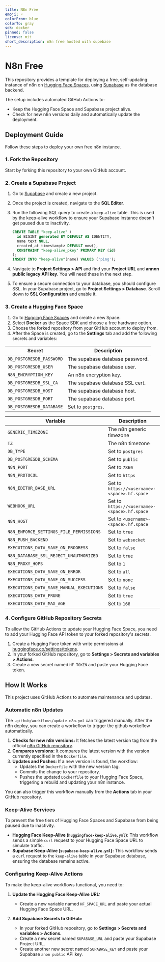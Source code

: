 ```yaml
---
title: N8n Free
emoji: ⚡
colorFrom: blue
colorTo: gray
sdk: docker
pinned: false
license: mit
short_description: n8n free hosted with supebase
---
```


# N8n Free

This repository provides a template for deploying a free, self-updating instance of n8n on [Hugging Face Spaces](https://huggingface.co/spaces), using [Supabase](https://supabase.com/) as the database backend.

The setup includes automated GitHub Actions to:

- Keep the Hugging Face Space and Supabase project alive.
- Check for new n8n versions daily and automatically update the deployment.

## Deployment Guide

Follow these steps to deploy your own free n8n instance.

### 1. Fork the Repository

Start by forking this repository to your own GitHub account.

### 2. Create a Supabase Project

1. Go to [Supabase](https://supabase.com/) and create a new project.
2. Once the project is created, navigate to the **SQL Editor**.
3. Run the following SQL query to create a `keep-alive` table. This is used by the keep-alive workflow to ensure your Supabase instance doesn't get paused due to inactivity.

    ```sql
    CREATE TABLE "keep-alive" (
      id BIGINT generated BY DEFAULT AS IDENTITY,
      name text NULL,
      created_at timestamptz DEFAULT now(),
      CONSTRAINT "keep-alive_pkey" PRIMARY KEY (id)
    );
    INSERT INTO "keep-alive"(name) VALUES ('ping');
    ```

4. Navigate to **Project Settings > API** and find your **Project URL** and **annon public legacy API key**. You will need these in the next step.

5. To ensure a secure connection to your database, you should configure SSL. In your Supabase project, go to **Project Settings > Database**. Scroll down to **SSL Configuration** and enable it.

### 3. Create a Hugging Face Space

1. Go to [Hugging Face Spaces](https://huggingface.co/new-space) and create a new Space.
2. Select **Docker** as the Space SDK and choose a free hardware option.
3. Choose the forked repository from your GitHub account to deploy from.
4. After the Space is created, go to the **Settings** tab and add the following secrets and variables:

| Secret                   | Description                                        |
|--------------------------|----------------------------------------------------|
| `DB_POSTGRESDB_PASSWORD` | The supabase database password.                    |
| `DB_POSTGRESDB_USER`     | The supabase database user.                        |
| `N8N_ENCRYPTION_KEY`     | An n8n encryption key.                             |
| `DB_POSTGRESDB_SSL_CA`   | The supabase database SSL cert.                    |
| `DB_POSTGRESDB_HOST`     | The supabase database host.                        |
| `DB_POSTGRESDB_PORT`     | The supabase database port.                        |
| `DB_POSTGRESDB_DATABASE` | Set to `postgres`.                                 |

| Variable                                 | Description                                        |
|------------------------------------------|----------------------------------------------------|
| `GENERIC_TIMEZONE`                       | The n8n generic timezone                           |
| `TZ`                                     | The n8n timezone                                   |
| `DB_TYPE`                                | Set to `postgres`                                  |
| `DB_POSTGRESDB_SCHEMA`                   | Set to `public`                                    |
| `N8N_PORT`                               | Set to `7860`                                      |
| `N8N_PROTOCOL`                           | Set to `https`                                     |
| `N8N_EDITOR_BASE_URL`                    | Set to `https://<username>-<space>.hf.space`       |
| `WEBHOOK_URL`                            | Set to `https://<username>-<space>.hf.space`       |
| `N8N_HOST`                               | Set to `<username>-<space>.hf.space`               |
| `N8N_ENFORCE_SETTINGS_FILE_PERMISSIONS`  | Set to `true`                                      |
| `N8N_PUSH_BACKEND`                       | Set to `websocket`                                 |
| `EXECUTIONS_DATA_SAVE_ON_PROGRESS`       | Set to `false`                                     |
| `N8N_DATABASE_SSL_REJECT_UNAUTHORIZED`   | Set to `true`                                      |
| `N8N_PROXY_HOPS`                         | Set to `1`                                         |
| `EXECUTIONS_DATA_SAVE_ON_ERROR`          | Set to `all`                                       |
| `EXECUTIONS_DATA_SAVE_ON_SUCCESS`        | Set to `none`                                      |
| `EXECUTIONS_DATA_SAVE_MANUAL_EXECUTIONS` | Set to `false`                                     |
| `EXECUTIONS_DATA_PRUNE`                  | Set to `true`                                      |
| `EXECUTIONS_DATA_MAX_AGE`                | Set to `168`                                       |

### 4. Configure GitHub Repository Secrets

To allow the GitHub Actions to update your Hugging Face Space, you need to add your Hugging Face API token to your forked repository's secrets.

1. Create a Hugging Face token with write permissions at [huggingface.co/settings/tokens](https://huggingface.co/settings/tokens).
2. In your forked GitHub repository, go to **Settings > Secrets and variables > Actions**.
3. Create a new secret named `HF_TOKEN` and paste your Hugging Face token.

## How It Works

This project uses GitHub Actions to automate maintenance and updates.

### Automatic n8n Updates

The `.github/workflows/update-n8n.yml` can triggered manually. After the n8n deploy, you can create a workeflow to trigger the github workeflow automatically.

1. **Checks for new n8n versions:** It fetches the latest version tag from the official [n8n GitHub repository](https://github.com/n8n-io/n8n).
2. **Compares versions:** It compares the latest version with the version currently specified in the `Dockerfile`.
3. **Updates and Pushes:** If a new version is found, the workflow:
    - Updates the `Dockerfile` with the new version tag.
    - Commits the change to your repository.
    - Pushes the updated `Dockerfile` to your Hugging Face Space, triggering a rebuild and updating your n8n instance.

You can also trigger this workflow manually from the **Actions** tab in your GitHub repository.

### Keep-Alive Services

To prevent the free tiers of Hugging Face Spaces and Supabase from being paused due to inactivity.

- **Hugging Face Keep-Alive (`huggingface-keep-alive.yml`):** This workflow sends a simple `curl` request to your Hugging Face Space URL to simulate traffic.
- **Supabase Keep-Alive (`supabase-keep-alive.yml`):** This workflow sends a `curl` request to the `keep-alive` table in your Supabase database, ensuring the database remains active.

### Configuring Keep-Alive Actions

To make the keep-alive workflows functional, you need to:

1. **Update the Hugging Face Keep-Alive URL:**
    - Create a new variable named `HF_SPACE_URL` and paste your actual Hugging Face Space URL.

2. **Add Supabase Secrets to GitHub:**
    - In your forked GitHub repository, go to **Settings > Secrets and variables > Actions**.
    - Create a new secret named `SUPABASE_URL` and paste your Supabase Project URL.
    - Create another new secret named `SUPABASE_KEY` and paste your Supabase `anon public` API key.
